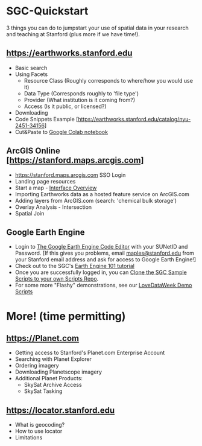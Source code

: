 # SGC-Quickstart

 3 things you can do to jumpstart your use of spatial data in your research and teaching at Stanford (plus more if we have time!). 

## https://earthworks.stanford.edu 

* Basic search
* Using Facets
  * Resource Class (Roughly corresponds to where/how you would use it)
  * Data Type (Corresponds roughly to 'file type')
  * Provider (What institution is it coming from?)
  * Access (Is it public, or licensed?)
* Downloading
* Code Snippets Example [https://earthworks.stanford.edu/catalog/nyu-2451-34156]
* Cut&Paste to [Google Colab notebook](https://colab.research.google.com)

## ArcGIS Online [https://stanford.maps.arcgis.com]

* https://stanford.maps.arcgis.com SSO Login
* Landing page resources
* Start a map - [Interface Overview](https://resource.esriuk.com/blog/moving-on-from-arcgis-map-viewer-classic/)
* Importing Earthworks data as a hosted feature service on ArcGIS.com
* Adding layers from ArcGIS.com (search: 'chemical bulk storage')
* Overlay Analysis - Intersection
* Spatial Join
  

## Google Earth Engine

* Login to [The Google Earth Engine Code Editor](https://code.earthengine.google.com/) with your SUNetID and Password. [If this gives you problems, email maples@stanford.edu from your Stanford email address and ask for access to Google Earth Engine!]
* Check out to the SGC's [Earth Engine 101 tutorial](https://arcg.is/0DmS590)
* Once you are successfully logged in, you can [Clone the SGC Sample Scripts to your own Scripts Repo](https://arcg.is/0DmS590).
* For some more "Flashy" demonstrations, see our [LoveDataWeek Demo Scripts](https://code.earthengine.google.com/?accept_repo=users/maplesstanford/LoveData23SampleScripts)

# More! (time permitting)
## https://Planet.com 

* Getting access to Stanford's Planet.com Enterprise Account
* Searching with Planet Explorer
* Ordering imagery 
* Downloading Planetscope imagery
* Additional Planet Products:
  * SkySat Archive Access
  * SkySat Tasking

## https://locator.stanford.edu
* What is geocoding?
* How to use locator
* Limitations

